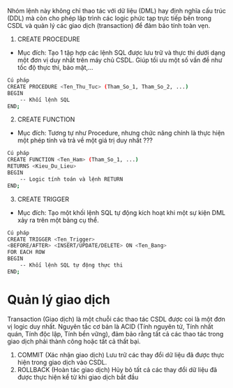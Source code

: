 Nhóm lệnh này không chỉ thao tác với dữ liệu (DML) hay định nghĩa cấu trúc (DDL) mà còn cho phép lập trình các logic phức tạp trực tiếp bên trong CSDL và quản lý các giao dịch (transaction) để đảm bảo tính toàn vẹn.

1. CREATE PROCEDURE

- Mục đích: Tạo 1 tập hợp các lệnh SQL được lưu trữ và thực thi dưới dạng một đơn vị duy nhất trên máy chủ CSDL. Giúp tối ưu một số vấn đề như tốc độ thực thi, bảo mật,...

```bash
Cú pháp
CREATE PROCEDURE <Ten_Thu_Tuc> (Tham_So_1, Tham_So_2, ...)
BEGIN
    -- Khối lệnh SQL
END;
```

2. CREATE FUNCTION

- Mục đích: Tương tự như Procedure, nhưng chức năng chính là thực hiện một phép tính và trả về một giá trị duy nhất ???

```bash
Cú pháp
CREATE FUNCTION <Ten_Ham> (Tham_So_1, ...)
RETURNS <Kieu_Du_Lieu>
BEGIN
    -- Logic tính toán và lệnh RETURN
END;
```

3. CREATE TRIGGER

- Mục đích: Tạo một khối lệnh SQL tự động kích hoạt khi một sự kiện DML xảy ra trên một bảng cụ thể.

```bash
Cú pháp
CREATE TRIGGER <Ten_Trigger>
<BEFORE/AFTER> <INSERT/UPDATE/DELETE> ON <Ten_Bang>
FOR EACH ROW
BEGIN
    -- Khối lệnh SQL tự động thực thi
END;
```

# Quản lý giao dịch

Transaction (Giao dịch) là một chuỗi các thao tác CSDL được coi là một đơn vị logic duy nhất. Nguyên tắc cơ bản là ACID (Tính nguyên tử, Tính nhất quán, Tính độc lập, Tính bền vững), đảm bảo rằng tất cả các thao tác trong giao dịch phải thành công hoặc tất cả thất bại.

1. COMMIT (Xác nhận giao dịch)
   Lưu trữ các thay đổi dữ liệu đã được thực hiện trong giao dịch vào CSDL.
2. ROLLBACK (Hoàn tác giao dịch)
   Hủy bỏ tất cả các thay đổi dữ liệu đã được thực hiện kể từ khi giao dịch bắt đầu
